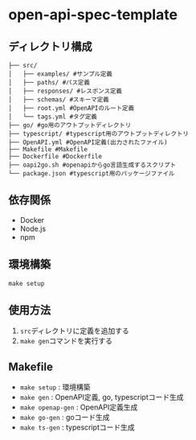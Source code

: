 # open-api-spec-template

## ディレクトリ構成
```
├── src/
│   ├── examples/ #サンプル定義
│   ├── paths/ #パス定義
│   ├── responses/ #レスポンス定義
│   ├── schemas/ #スキーマ定義
│   ├── root.yml #OpenAPIのルート定義
│   └── tags.yml #タグ定義
├── go/ #go用のアウトプットディレクトリ
├── typescript/ #typescript用のアウトプットディレクトリ
├── OpenAPI.yml #OpenAPI定義(出力されたファイル)
├── Makefile #Makefile
├── Dockerfile #Dockerfile
├── oapi2go.sh #openapiからgo言語生成するスクリプト
└── package.json #typescript用のパッケージファイル
```

## 依存関係
- Docker
- Node.js
- npm

## 環境構築
```
make setup
```

## 使用方法
1. `src`ディレクトリに定義を追加する
2. `make gen`コマンドを実行する

## Makefile
- `make setup` : 環境構築
- `make gen` : OpenAPI定義, go, typescriptコード生成
- `make openap-gen` : OpenAPI定義生成
- `make go-gen` : goコード生成
- `make ts-gen` : typescriptコード生成